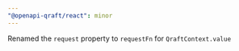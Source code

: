 ```yaml
---
"@openapi-qraft/react": minor
---
```


Renamed the `request` property to `requestFn` for `QraftContext.value`
